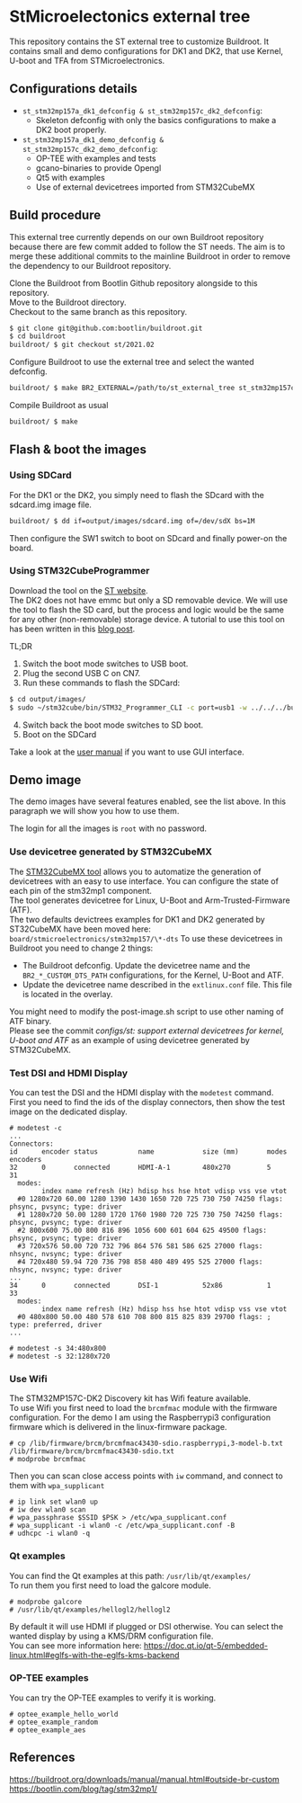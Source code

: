 # StMicroelectonics external tree

This repository contains the ST external tree to customize Buildroot.
It contains small and demo configurations for DK1 and DK2, that use Kernel, U-boot and TFA
from STMicroelectronics.

## Configurations details

* `st_stm32mp157a_dk1_defconfig & st_stm32mp157c_dk2_defconfig`:
  * Skeleton defconfig with only the basics configurations to make a DK2 boot properly.
* `st_stm32mp157a_dk1_demo_defconfig & st_stm32mp157c_dk2_demo_defconfig`:
  * OP-TEE with examples and tests
  * gcano-binaries to provide Opengl
  * Qt5 with examples
  * Use of external devicetrees imported from STM32CubeMX

## Build procedure

This external tree currently depends on our own Buildroot repository because there are few commit added to follow the ST needs.
The aim is to merge these additional commits to the mainline Buildroot in order to remove the dependency to our Buildroot repository.  
  
Clone the Buildroot from Bootlin Github repository alongside to this repository.  
Move to the Buildroot directory.  
Checkout to the same branch as this repository.

```bash
$ git clone git@github.com:bootlin/buildroot.git
$ cd buildroot
buildroot/ $ git checkout st/2021.02
```

Configure Buildroot to use the external tree and select the wanted defconfig.

```bash
buildroot/ $ make BR2_EXTERNAL=/path/to/st_external_tree st_stm32mp157c_dk2_defconfig
```

Compile Buildroot as usual

```bash
buildroot/ $ make
```

## Flash & boot the images

### Using SDCard
For the DK1 or the DK2, you simply need to flash the SDcard with the sdcard.img image file.

```bash
buildroot/ $ dd if=output/images/sdcard.img of=/dev/sdX bs=1M
```

Then configure the SW1 switch to boot on SDcard and finally power-on the board.

### Using STM32CubeProgrammer
Download the tool on the [ST website](https://www.st.com/en/development-tools/stm32cubeprog.html "STM32CubeProgrammer tool").  
The DK2 does not have emmc but only a SD removable device. We will use the tool to flash the SD card, but the process and logic would be the same for any other (non-removable) storage device.
A tutorial to use this tool on has been written in this [blog post](https://bootlin.com/blog/building-a-linux-system-for-the-stm32mp1-implementing-factory-flashing/ "Factory flashing a STM32").  

TL;DR
1. Switch the boot mode switches to USB boot.
2. Plug the second USB C on CN7.
3. Run these commands to flash the SDCard:
```bash
$ cd output/images/
$ sudo ~/stm32cube/bin/STM32_Programmer_CLI -c port=usb1 -w ../../../buildroot-external-st/board/stmicroelectronics/stm32mp157/flash.tsv
```
4. Switch back the boot mode switches to SD boot.
5. Boot on the SDCard

Take a look at the [user manual](https://www.st.com/resource/en/user_manual/dm00403500-stm32cubeprogrammer-software-description-stmicroelectronics.pdf "STM32CubeProgrammer User Manual") if you want to use GUI interface.  

## Demo image
The demo images have several features enabled, see the list above.
In this paragraph we will show you how to use them.

The login for all the images is `root` with no password.

### Use devicetree generated by STM32CubeMX
The [STM32CubeMX tool](https://www.st.com/en/development-tools/stm32cubemx.html "STM32CubeMX tool") allows you to automatize the generation of devicetrees with an easy to use interface.
You can configure the state of each pin of the stm32mp1 component.  
The tool generates devicetree for Linux, U-Boot and Arm-Trusted-Firmware (ATF).  
The two defaults devictrees examples for DK1 and DK2 generated by ST32CubeMX have been moved here: `board/stmicroelectronics/stm32mp157/\*-dts`
To use these devicetrees in Buildroot you need to change 2 things:
* The Buildroot defconfig. Update the devicetree name and the `BR2_*_CUSTOM_DTS_PATH` configurations, for the Kernel, U-Boot and ATF.
* Update the devicetree name described in the `extlinux.conf` file. This file is located in the overlay.

You might need to modify the post-image.sh script to use other naming of ATF binary.  
Please see the commit _configs/st: support external devicetrees for kernel, U-boot and ATF_ as an example of using devicetree generated by STM32CubeMX.

### Test DSI and HDMI Display
You can test the DSI and the HDMI display with the `modetest` command.  
First you need to find the ids of the display connectors, then show the test image on the dedicated display.

```
# modetest -c
...
Connectors:
id      encoder status          name            size (mm)       modes   encoders
32      0       connected       HDMI-A-1        480x270         5       31
  modes:
        index name refresh (Hz) hdisp hss hse htot vdisp vss vse vtot
  #0 1280x720 60.00 1280 1390 1430 1650 720 725 730 750 74250 flags: phsync, pvsync; type: driver
  #1 1280x720 50.00 1280 1720 1760 1980 720 725 730 750 74250 flags: phsync, pvsync; type: driver
  #2 800x600 75.00 800 816 896 1056 600 601 604 625 49500 flags: phsync, pvsync; type: driver
  #3 720x576 50.00 720 732 796 864 576 581 586 625 27000 flags: nhsync, nvsync; type: driver
  #4 720x480 59.94 720 736 798 858 480 489 495 525 27000 flags: nhsync, nvsync; type: driver
...
34      0       connected       DSI-1           52x86           1       33
  modes:
        index name refresh (Hz) hdisp hss hse htot vdisp vss vse vtot
  #0 480x800 50.00 480 578 610 708 800 815 825 839 29700 flags: ; type: preferred, driver
...

# modetest -s 34:480x800
# modetest -s 32:1280x720
``` 

### Use Wifi

The STM32MP157C-DK2 Discovery kit has Wifi feature available.  
To use Wifi you first need to load the `brcmfmac` module with the firmware configuration. For the demo I am using the Raspberrypi3 configuration firmware which is delivered in the linux-firmware package.

```
# cp /lib/firmware/brcm/brcmfmac43430-sdio.raspberrypi,3-model-b.txt /lib/firmware/brcm/brcmfmac43430-sdio.txt
# modprobe brcmfmac
```

Then you can scan close access points with `iw` command, and connect to them with `wpa_supplicant`
```
# ip link set wlan0 up
# iw dev wlan0 scan
# wpa_passphrase $SSID $PSK > /etc/wpa_supplicant.conf
# wpa_supplicant -i wlan0 -c /etc/wpa_supplicant.conf -B
# udhcpc -i wlan0 -q
```

### Qt examples

You can find the Qt examples at this path: `/usr/lib/qt/examples/`  
To run them you first need to load the galcore module.

```
# modprobe galcore
# /usr/lib/qt/examples/hellogl2/hellogl2
```

By default it will use HDMI if plugged or DSI otherwise. 
You can select the wanted display by using a KMS/DRM configuration file.  
You can see more information here: https://doc.qt.io/qt-5/embedded-linux.html#eglfs-with-the-eglfs-kms-backend

### OP-TEE examples

You can try the OP-TEE examples to verify it is working.
```
# optee_example_hello_world
# optee_example_random
# optee_example_aes
```

## References

https://buildroot.org/downloads/manual/manual.html#outside-br-custom  
https://bootlin.com/blog/tag/stm32mp1/
